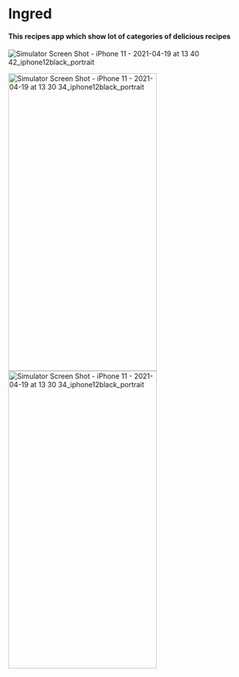# Ingred
#### This recipes app which show lot of categories of delicious recipes

![Simulator Screen Shot - iPhone 11 - 2021-04-19 at 13 40 42_iphone12black_portrait](https://user-images.githubusercontent.com/69890404/115248422-f61fae80-a127-11eb-9a6f-3222775a1657.png)

<img src="https://user-images.githubusercontent.com/69890404/115248422-f61fae80-a127-11eb-9a6f-3222775a1657.png" alt="Simulator Screen Shot - iPhone 11 - 2021-04-19 at 13 30 34_iphone12black_portrait" width="300" height="600" />

<img src="https://user-images.githubusercontent.com/69890404/115245835-a04a0700-a125-11eb-95c5-6e8de65fd8f5.png" alt="Simulator Screen Shot - iPhone 11 - 2021-04-19 at 13 30 34_iphone12black_portrait" width="300" height="600" />




